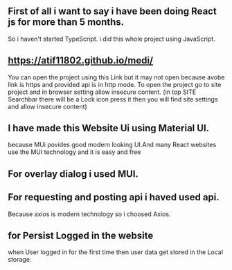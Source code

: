 ## First of all i want to say i have been doing React js for more than 5 months.
So i haven't started TypeScript. i did this whole project using JavaScript.


## https://atif11802.github.io/medi/

You can open the project using this Link 
but it may not open because avobe link is https and provided api is in http mode.
To open the project go to site project and in browser setting allow insecure content.
(in top SITE Searchbar there will be a Lock icon press it then you will find site settings and allow insecure content)

##  I have made this Website Ui using Material UI.
because MUi povides good modern looking UI.And many React websites use the MUI technology and it is easy and free

## For overlay dialog i used MUI.

## For requesting and posting api i haved used api.
Because axios is modern technology so i choosed Axios.

## for Persist Logged in the website

when  User logged in for the first time then user data get stored in the  Local storage.



